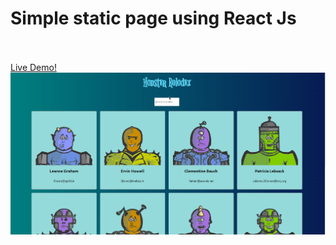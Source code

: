 # Simple static page using React Js

<br></br>
[Live Demo!](https://luisadriantt.github.io/simple-react-static-page/)
![](rolodex.gif)
